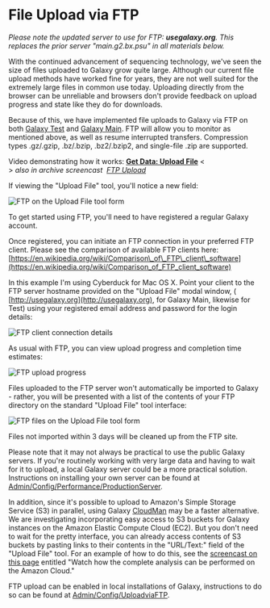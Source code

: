 # File Upload via FTP

_Please note the updated server to use for FTP: **usegalaxy.org**. This replaces the prior server "main.g2.bx.psu" in all materials below._

With the continued advancement of sequencing technology, we've seen the size of files uploaded to Galaxy grow quite large. Although our current file upload methods have worked fine for years, they are not well suited for the extremely large files in common use today. Uploading directly from the browser can be unreliable and browsers don't provide feedback on upload progress and state like they do for downloads.

Because of this, we have implemented file uploads to Galaxy via FTP on both [Galaxy Test](http://test.g2.bx.psu.edu/) and [Galaxy Main](http://usegalaxy.org/). FTP will allow you to monitor as mentioned above, as well as resume interrupted transfers. Compression types .gz/.gzip, .bz/.bzip, .bz2/.bzip2, and single-file .zip are supported.

Video demonstrating how it works: **[Get Data: Upload File](http://vimeo.com/galaxyproject/upload)** <<BR>> _also in archive screencast&nbsp; [FTP Upload](Screencast%3Aquickie_17_ftp_upload%2Fflow.html)_

If viewing the "Upload File" tool, you'll notice a new field:

![FTP on the Upload File tool form](Images/FTP/ftp1.png)

To get started using FTP, you'll need to have registered a regular Galaxy account.

Once registered, you can initiate an FTP connection in your preferred FTP client. Please see the comparison of available FTP clients here: [https://en.wikipedia.org/wiki/Comparison\_of\_FTP\_client\_software](https://en.wikipedia.org/wiki/Comparison_of_FTP_client_software)

In this example I'm using Cyberduck for Mac OS X. Point your client to the FTP server hostname provided on the "Upload File" modal window, ( [http://usegalaxy.org](http://usegalaxy.org), for Galaxy Main, likewise for Test) using your registered email address and password for the login details:

![FTP client connection details](Images/FTP/ftp2.png)

As usual with FTP, you can view upload progress and completion time estimates:

![FTP upload progress](Images/FTP/ftp3.png)

Files uploaded to the FTP server won't automatically be imported to Galaxy - rather, you will be presented with a list of the contents of your FTP directory on the standard "Upload File" tool interface:

![FTP files on the Upload File tool form](Images/FTP/ftp4.png)

Files not imported within 3 days will be cleaned up from the FTP site.

Please note that it may not always be practical to use the public Galaxy servers. If you're routinely working with very large data and having to wait for it to upload, a local Galaxy server could be a more practical solution. Instructions on installing your own server can be found at [Admin/Config/Performance/ProductionServer](Admin%2FConfig%2FPerformance%2FProductionServer).

In addition, since it's possible to upload to Amazon's Simple Storage Service (S3) in parallel, using Galaxy [CloudMan](CloudMan) may be a faster alternative. We are investigating incorporating easy access to S3 buckets for Galaxy instances on the Amazon Elastic Compute Cloud (EC2). But you don't need to wait for the pretty interface, you can already access contents of S3 buckets by pasting links to their contents in the "URL/Text:" field of the "Upload File" tool. For an example of how to do this, see the [screencast on this page](http://usegalaxy.org/heteroplasmy) entitled "Watch how the complete analysis can be performed on the Amazon Cloud."

FTP upload can be enabled in local installations of Galaxy, instructions to do so can be found at [Admin/Config/UploadviaFTP](Admin%2FConfig%2FUploadviaFTP).
